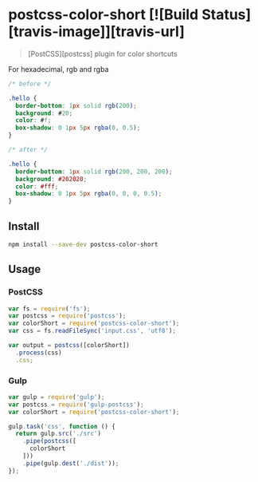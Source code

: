 # postcss-color-short [![Build Status][travis-image]][travis-url]

> [PostCSS][postcss] plugin for color shortcuts

For hexadecimal, rgb and rgba

```css
/* before */

.hello {
  border-bottom: 1px solid rgb(200);
  background: #20;
  color: #f;
  box-shadow: 0 1px 5px rgba(0, 0.5);
}

/* after */

.hello {
  border-bottom: 1px solid rgb(200, 200, 200);
  background: #202020;
  color: #fff;
  box-shadow: 0 1px 5px rgba(0, 0, 0, 0.5);
}
```

## Install

```sh
npm install --save-dev postcss-color-short
```

## Usage

### PostCSS

```js
var fs = require('fs');
var postcss = require('postcss');
var colorShort = require('postcss-color-short');
var css = fs.readFileSync('input.css', 'utf8');

var output = postcss([colorShort])
  .process(css)
  .css;
```

### Gulp

```js
var gulp = require('gulp');
var postcss = require('gulp-postcss');
var colorShort = require('postcss-color-short');

gulp.task('css', function () {
  return gulp.src('./src')
    .pipe(postcss([
      colorShort
    ]))
    .pipe(gulp.dest('./dist'));
});
```


